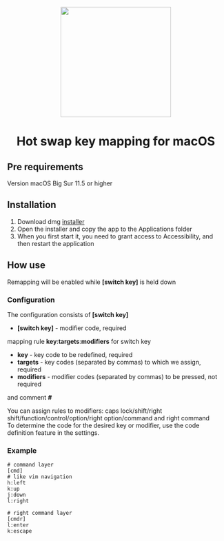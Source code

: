 <p align="center">
  <img width="256" height="256" src="https://github.com/bornthenord/keyborg/blob/main/logo.jpeg">
<p>
<h1 align="center">Hot swap key mapping for macOS</h1>

## Pre requirements
Version macOS Big Sur 11.5 or higher

## Installation
1. Download dmg [installer](https://github.com/bornthenord/keyborg/releases)
2. Open the installer and copy the app to the Applications folder
3. When you first start it, you need to grant access to Accessibility, and then restart the application

## How use
Remapping will be enabled while **[switch key]** is held down

### Configuration
The configuration consists of **[switch key]**

- **[switch key]** - modifier code, required

mapping rule **key**:**targets**:**modifiers** for switch key

- **key** - key code to be redefined, required
- **targets** - key codes (separated by commas) to which we assign, required
- **modifiers** - modifier codes (separated by commas) to be pressed, not required

and comment **#**

You can assign rules to modifiers: caps lock/shift/right shift/function/control/option/right option/command and right command\
To determine the code for the desired key or modifier, use the code definition feature in the settings.

### Example

```text
# command layer
[cmd]
# like vim navigation
h:left
k:up
j:down
l:right

# right command layer
[cmdr]
l:enter
k:escape
```